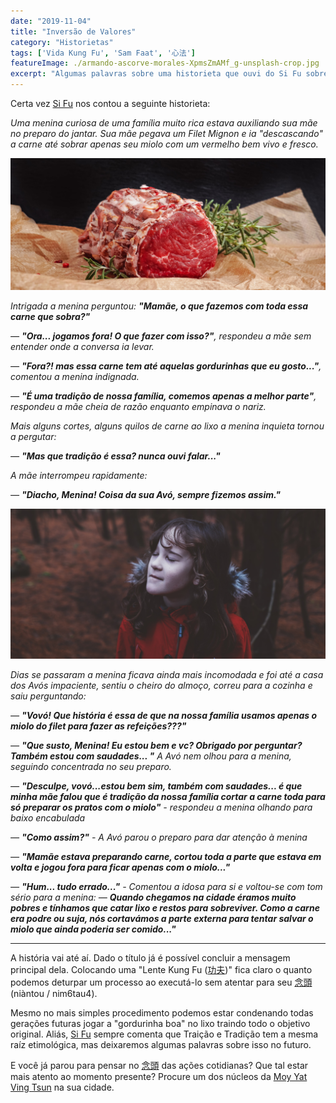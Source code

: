 ```yaml
---
date: "2019-11-04"
title: "Inversão de Valores"
category: "Historietas"
tags: ['Vida Kung Fu', 'Sam Faat', '心法']
featureImage: ./armando-ascorve-morales-XpmsZmAMf_g-unsplash-crop.jpg
excerpt: "Algumas palavras sobre uma historieta que ouvi do Si Fu sobre o processo de inversão de valores"
---
```


Certa vez [Si Fu](http://mestrejuliocamacho.com "Mestre Julio Camacho")  nos contou a seguinte historieta: 

 _Uma menina curiosa de uma família muito rica estava auxiliando sua mãe no preparo do jantar. Sua mãe pegava um Filet Mignon e ia "descascando" a carne até sobrar apenas seu miolo com um vermelho bem vivo e fresco._ 


![Só o medalhão do filet](./wesual-click-DxJvLtab4ak-unsplash-crop.jpg "https://unsplash.com/@wesual")

 
*Intrigada a menina perguntou: __"Mamãe, o que fazemos com toda essa carne que sobra?"__*

 *— __"Ora... jogamos fora! O que fazer com isso?"__, respondeu a mãe sem entender onde a conversa ia levar.*

*— __"Fora?! mas essa carne tem até aquelas gordurinhas que eu gosto..."__, comentou a menina indignada.*

 *— __"É uma tradição de nossa família, comemos apenas a melhor parte"__, respondeu a mãe cheia de razão enquanto empinava o nariz.*
 
 *Mais alguns cortes, alguns quilos de carne ao lixo a menina inquieta tornou a pergutar:*

 *— __"Mas que tradição é essa? nunca ouvi falar..."__*

 *A mãe interrompeu rapidamente:*

 *— __"Diacho, Menina! Coisa da sua Avó, sempre fizemos assim."__*

![Visitando a Vovó](./annie-spratt-s0eeLwNxcns-unsplash-cropped.jpg "https://unsplash.com/@anniespratt")

*Dias se passaram a menina ficava ainda mais incomodada e foi até a casa dos Avós impaciente, sentiu o cheiro do almoço, correu para a cozinha e saiu perguntando:*

*— __"Vovó! Que história é essa de que na nossa família usamos apenas o miolo do filet para fazer as refeições???"__*

*— __"Que susto, Menina! Eu estou bem e vc? Obrigado por perguntar? Também estou com saudades... "__ A Avó nem olhou para a menina, seguindo concentrada no seu preparo.*

*— __"Desculpe, vovó...estou bem sim, também com saudades... é que minha mãe falou que é tradição da nossa família cortar a carne toda para só preparar os pratos com o miolo"__ - respondeu a menina olhando para baixo encabulada*

*— __"Como assim?"__ - A Avó parou o preparo para dar atenção à menina*

*— __"Mamãe estava preparando carne, cortou toda a parte que estava em volta e jogou fora para ficar apenas com o miolo..."__*

*— __"Hum... tudo errado..."__ - Comentou a idosa para si e voltou-se com tom sério para a menina: — __Quando chegamos na cidade éramos muito pobres e tínhamos que catar lixo e restos para sobreviver. Como a carne era podre ou suja, nós cortavámos a parte externa para tentar salvar o miolo que ainda poderia ser comido..."__*

<hr />

A história vai até aí. Dado o título já é possível concluir a mensagem principal dela. Colocando uma "Lente Kung Fu ([功夫](https://algumaspalavras.com.br/etimologia-do-termo-kung-fu))" fica claro o quanto podemos deturpar um processo ao executá-lo 
sem atentar para seu [念頭](https://www.mdbg.net/chinese/dictionary?page=worddict&wdrst=0&wdqb=%E5%BF%B5%E9%A0%AD) (niàntou / nim6tau4). 

Mesmo no mais simples procedimento podemos estar condenando todas gerações futuras jogar a "gordurinha boa" no lixo traindo todo o objetivo original. Aliás, [Si Fu](http://mestrejuliocamacho.com "Mestre Julio Camacho")  sempre comenta que Traição e Tradição tem a mesma raíz etimológica, mas deixaremos algumas palavras sobre isso no futuro.

E você já parou para pensar no [念頭](https://www.mdbg.net/chinese/dictionary?page=worddict&wdrst=0&wdqb=%E5%BF%B5%E9%A0%AD) das ações cotidianas? Que tal estar mais atento ao momento presente? Procure um dos núcleos da [Moy Yat Ving Tsun](http://www.myvt-rio.org/) na sua cidade. 




